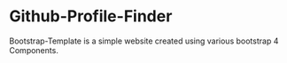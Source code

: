 # Github-Profile-Finder

Bootstrap-Template is a simple website created using various bootstrap 4 Components.